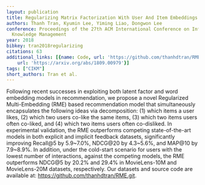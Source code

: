 ```yaml
---
layout: publication
title: Regularizing Matrix Factorization With User And Item Embeddings For Recommendation
authors: Thanh Tran, Kyumin Lee, Yiming Liao, Dongwon Lee
conference: Proceedings of the 27th ACM International Conference on Information and
  Knowledge Management
year: 2018
bibkey: tran2018regularizing
citations: 63
additional_links: [{name: Code, url: 'https://github.com/thanhdtran/RME.git'}, {name: Paper,
    url: 'https://arxiv.org/abs/1809.00979'}]
tags: ["CIKM"]
short_authors: Tran et al.
---
```

Following recent successes in exploiting both latent factor and word
embedding models in recommendation, we propose a novel Regularized
Multi-Embedding (RME) based recommendation model that simultaneously
encapsulates the following ideas via decomposition: (1) which items a user
likes, (2) which two users co-like the same items, (3) which two items users
often co-liked, and (4) which two items users often co-disliked. In
experimental validation, the RME outperforms competing state-of-the-art models
in both explicit and implicit feedback datasets, significantly improving
Recall@5 by 5.9~7.0%, NDCG@20 by 4.3~5.6%, and MAP@10 by 7.9~8.9%. In addition,
under the cold-start scenario for users with the lowest number of interactions,
against the competing models, the RME outperforms NDCG@5 by 20.2% and 29.4% in
MovieLens-10M and MovieLens-20M datasets, respectively. Our datasets and source
code are available at: https://github.com/thanhdtran/RME.git.